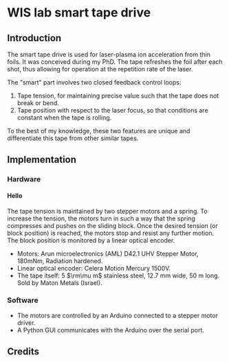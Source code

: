 # WIS lab smart tape drive
## Introduction
The smart tape drive is used for laser-plasma ion acceleration from thin foils. It was conceived during my PhD.
The tape refreshes the foil after each shot, thus allowing for operation at the repetition rate of the laser.

The "smart" part involves two closed feedback control loops:
1. Tape tension, for maintaining precise value such that the tape does not break or bend.
2. Tape position with respect to the laser focus, so that conditions are constant when the tape is rolling.

To the best of my knowledge, these two features are unique and differentiate this tape from other similar tapes.

## Implementation
### Hardware
#### Hello
The tape tension is maintained by two stepper motors and a spring. To increase the tension, the motors turn in such a way that the spring compresses and pushes on the sliding block. Once the desired tension (or block position) is reached, the motors stop and resist any further motion. The block position is monitored by a linear optical encoder.

- Motors: Arun microelectronics (AML) D42.1 UHV Stepper Motor, 180mNm, Radiation hardened.
- Linear optical encoder: Celera Motion Mercury 1500V.
- The tape itself: 5 $\rm\mu m$ stainless steel, 12.7 mm wide, 50 m long. Sold by Maton Metals (Israel).

### Software
- The motors are controlled by an Arduino connected to a stepper motor driver.
- A Python GUI communicates with the Arduino over the serial port.

## Credits
